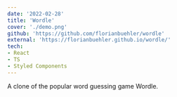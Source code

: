 ```yaml
---
date: '2022-02-28'
title: 'Wordle'
cover: './demo.png'
github: 'https://github.com/florianbuehler/wordle'
external: 'https://florianbuehler.github.io/wordle/'
tech:
- React
- TS
- Styled Components
---
```


A clone of the popular word guessing game Wordle.
